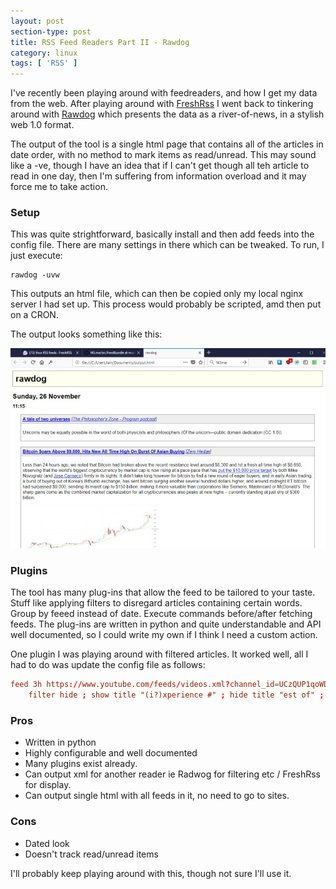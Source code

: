 ```yaml
---
layout: post
section-type: post
title: RSS Feed Readers Part II - Rawdog
category: linux
tags: [ 'RSS' ]
---
```


I've recently been playing around with feedreaders, and how I get my data from the web.  After playing around with [FreshRss](FreshRSS.html) 
I went back to tinkering around with [Rawdog](https://offog.org/code/rawdog/) which presents the data as a river-of-news, in a stylish web 1.0 format.

The output of the tool is a single html page that contains all of the articles in date order, with no method to mark items as read/unread.  This may
sound like a -ve, though I have an idea that if I can't get though all teh article to read in one day, then I'm suffering from information overload 
and it may force me to take action.

### Setup

This was quite strightforward, basically install and then add feeds into the config file.  There are many settings in there which can be tweaked. 
To run, I just execute:

	rawdog -uvw

This outputs an html file, which can then be copied only my local nginx server I had set up.  This process would probably be scripted, amd then put 
on a CRON. 

The output looks something like this:

![Rawdog](/img/2017/20171125_rawdog.jpg)

### Plugins
 
The tool has many plug-ins that allow the feed to be tailored to your taste.  Stuff like applying filters to disregard articles containing certain 
words.  Group by feeed instead of date. Execute commands before/after fetching feeds.  The plug-ins are written in python and quite understandable 
and API well documented, so I could write my own if I think I need a custom action.

One plugin I was playing around with filtered articles.  It worked well, all I had to do was update the config file as follows:

```conf
feed 3h https://www.youtube.com/feeds/videos.xml?channel_id=UCzQUP1qoWDoEbmsQxvdjxgQ 
	filter hide ; show title "(i?)xperience #" ; hide title "est of" ; hide summary "(i?)comedian" 
```

### Pros

- Written in python
- Highly configurable and well documented
- Many plugins exist already. 
- Can output xml for another reader ie Radwog for filtering etc / FreshRss for display.
- Can output single html with all feeds in it, no need to go to sites.

### Cons

- Dated look
- Doesn't track read/unread items 


I'll probably keep playing around with this, though not sure I'll use it.
